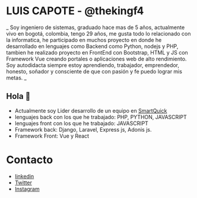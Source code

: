 # LUIS CAPOTE - @thekingf4

_ Soy ingeniero de sistemas, graduado hace mas de 5 años, actualmente vivo en bogotá, colombia, tengo 29 años,  me gusta todo lo relacionado con la informatica, he participado en muchos proyecto en donde he desarrollado en lenguajes como Backend como Python, nodejs y PHP, tambien he realizado proyecto en FrontEnd con Bootstrap, HTML y JS con Framework Vue creando portales o aplicaciones web de alto rendimiento. Soy autodidacta siempre estoy aprendiendo, trabajador, emprendedor, honesto, soñador y consciente de que con pasión y fe puedo lograr mis metas. _

## Hola 🚀

 - Actualmente soy Lider desarrollo de un equipo en [SmartQuick](https://web.smartquick.com.co/) 
 - lenguajes back con los que he trabajado: PHP, PYTHON, JAVASCRIPT
 - lenguajes front con los que he trabajado: JAVASCRIPT
 - Framework back: Django, Laravel, Express js, Adonis js.
 - Framework Front: Vue y React

# Contacto
 - [linkedin](https://www.linkedin.com/in/inglcapote/)
 - [Twitter](https://twitter.com/LuisCapotea)
 - [Instagram](https://www.instagram.com/luiscapotea/)
